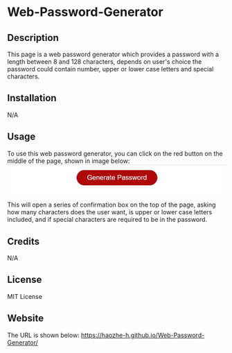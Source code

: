 # Web-Password-Generator

## Description

This page is a web password generator which provides a password with a length between 8 and 128 characters, depends on user's choice the password could contain number, upper or lower case letters and special characters.

## Installation

N/A

## Usage

To use this web password generator, you can click on the red button on the middle of the page, shown in image below:
![generate button](assets/images/generate.JPG)

This will open a series of confirmation box on the top of the page, asking how many characters does the user want, is upper or lower case letters included, and if special characters are required to be in the password.

## Credits

N/A

## License

MIT License


## Website
The URL is shown below:
https://haozhe-h.github.io/Web-Password-Generator/
